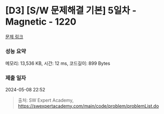 # [D3] [S/W 문제해결 기본] 5일차 - Magnetic - 1220 

[문제 링크](https://swexpertacademy.com/main/code/problem/problemDetail.do?contestProbId=AV14hwZqABsCFAYD) 

### 성능 요약

메모리: 13,536 KB, 시간: 12 ms, 코드길이: 899 Bytes

### 제출 일자

2024-05-08 22:52



> 출처: SW Expert Academy, https://swexpertacademy.com/main/code/problem/problemList.do